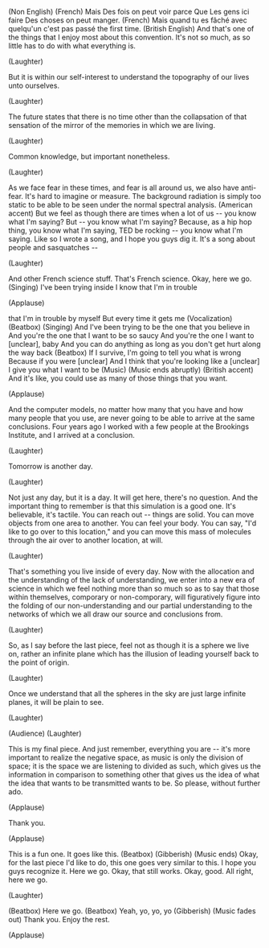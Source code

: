 
(Non English)
(French) Mais Des fois on peut voir
parce Que Les gens
ici faire Des choses on peut manger.
(French) Mais quand
tu es fâché avec quelqu&#39;un
c&#39;est pas passé the first time.
(British English) And that&#39;s one
of the things that I enjoy most
about this convention.
It&#39;s not so much, as so little
has to do with what everything is.

(Laughter)

But it is within our self-interest
to understand the topography of our lives
unto ourselves.

(Laughter)

The future states that there is no time
other than the collapsation
of that sensation
of the mirror of the memories
in which we are living.

(Laughter)

Common knowledge,
but important nonetheless.

(Laughter)

As we face fear in these times,
and fear is all around us,
we also have anti-fear.
It&#39;s hard to imagine or measure.
The background radiation
is simply too static
to be able to be seen
under the normal spectral analysis.
(American accent) But we feel
as though there are times
when a lot of us --
you know what I&#39;m saying?
But -- you know what I&#39;m saying?
Because, as a hip hop thing,
you know what I&#39;m saying,
TED be rocking --
you know what I&#39;m saying.
Like so I wrote a song,
and I hope you guys dig it.
It&#39;s a song about people
and sasquatches --

(Laughter)

And other French science stuff.
That&#39;s French science.
Okay, here we go.
(Singing) I&#39;ve been trying inside
I know that I&#39;m in trouble

(Applause)

that I&#39;m in trouble
by myself
But every time it gets me
(Vocalization)
(Beatbox)
(Singing) And I&#39;ve been trying
to be the one that you believe in
And you&#39;re the one
that I want to be so saucy
And you&#39;re the one
I want to [unclear], baby
And you can do anything
as long as you don&#39;t get hurt
along the way back
(Beatbox)
If I survive, I&#39;m going
to tell you what is wrong
Because if you were [unclear]
And I think that you&#39;re looking
like a [unclear]
I give you what I want to be
(Music)
(Music ends abruptly)
(British accent) And it&#39;s like,
you could use as many
of those things that you want.

(Applause)

And the computer models,
no matter how many that you have
and how many people that you use,
are never going to be able to arrive
at the same conclusions.
Four years ago I worked with a few people
at the Brookings Institute,
and I arrived at a conclusion.

(Laughter)

Tomorrow is another day.

(Laughter)

Not just any day,
but it is a day.
It will get here, there&#39;s no question.
And the important thing to remember
is that this simulation is a good one.
It&#39;s believable, it&#39;s tactile.
You can reach out -- things are solid.
You can move objects
from one area to another.
You can feel your body.
You can say, &quot;I&#39;d like to go over
to this location,&quot;
and you can move this mass
of molecules through the air
over to another location, at will.

(Laughter)

That&#39;s something
you live inside of every day.
Now with the allocation
and the understanding
of the lack of understanding,
we enter into a new era of science
in which we feel nothing more
than so much so as to say
that those within themselves,
comporary or non-comporary,
will figuratively figure
into the folding of our non-understanding
and our partial understanding
to the networks
of which we all draw our source
and conclusions from.

(Laughter)

So, as I say before the last piece,
feel not as though
it is a sphere we live on,
rather an infinite plane
which has the illusion
of leading yourself
back to the point of origin.

(Laughter)

Once we understand
that all the spheres in the sky
are just large infinite planes,
it will be plain to see.

(Laughter)

(Audience) 
(Laughter)

This is my final piece.
And just remember,
everything you are --
it&#39;s more important to realize
the negative space,
as music is only the division of space;
it is the space
we are listening to divided as such,
which gives us the information
in comparison to something other
that gives us the idea of what the idea
that wants to be transmitted
wants to be.
So please, without further ado.

(Applause)

Thank you.

(Applause)

This is a fun one.
It goes like this.
(Beatbox)
(Gibberish)
(Music ends)
Okay, for the last piece I&#39;d like to do,
this one goes very similar to this.
I hope you guys recognize it.
Here we go.
Okay, that still works. Okay, good.
All right, here we go.

(Laughter)

(Beatbox)
Here we go.
(Beatbox)
Yeah, yo, yo, yo
(Gibberish)
(Music fades out)
Thank you. Enjoy the rest.

(Applause)

